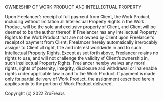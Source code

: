 OWNERSHIP OF WORK PRODUCT AND INTELLECTUAL PROPERTY

Upon Freelancer’s receipt of full payment from Client, the Work Product, including without limitation all Intellectual Property Rights in the Work Product, will be the sole and exclusive property of Client, and Client will be deemed to be the author thereof. If Freelancer has any Intellectual Property Rights to the Work Product that are not owned by Client upon Freelancer’s receipt of payment from Client, Freelancer hereby automatically irrevocably assigns to Client all right, title and interest worldwide in and to such Intellectual Property Rights. Except as set forth above, Freelancer retains no rights to use, and will not challenge the validity of Client’s ownership in, such Intellectual Property Rights. Freelancer hereby waives any moral rights, rights of paternity, integrity, disclosure and withdrawal or inalienable rights under applicable law in and to the Work Product. If payment is made only for partial delivery of Work Product, the assignment described herein applies only to the portion of Work Product delivered.

Copyright (c) 2022 ZroFreaks